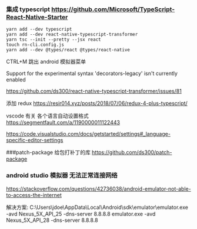 ### 集成 typescript https://github.com/Microsoft/TypeScript-React-Native-Starter

```
yarn add --dev typescript
yarn add --dev react-native-typescript-transformer
yarn tsc --init --pretty --jsx react
touch rn-cli.config.js
yarn add --dev @types/react @types/react-native
```

CTRL+M 跳出 android 模拟器菜单

Support for the experimental syntax 'decorators-legacy' isn't currently enabled

https://github.com/ds300/react-native-typescript-transformer/issues/81

添加 redux
https://resir014.xyz/posts/2018/07/06/redux-4-plus-typescript/

vscode 有关 各个语言自动设置格式
https://segmentfault.com/a/1190000011122443

https://code.visualstudio.com/docs/getstarted/settings#_language-specific-editor-settings

###patch-package 给包打补丁的库
https://github.com/ds300/patch-package

### android studio 模拟器 无法正常连接网络
https://stackoverflow.com/questions/42736038/android-emulator-not-able-to-access-the-internet

解决方案:
C:\Users\jdoe\AppData\Local\Android\sdk\emulator\emulator.exe -avd Nexus_5X_API_25 -dns-server 8.8.8.8
emulator.exe -avd Nexus_5X_API_28 -dns-server 8.8.8.8
